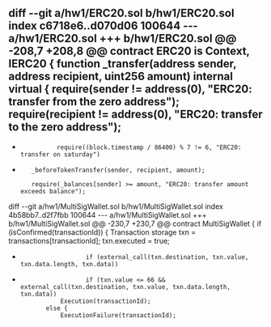 diff --git a/hw1/ERC20.sol b/hw1/ERC20.sol
index c6718e6..d070d06 100644
--- a/hw1/ERC20.sol
+++ b/hw1/ERC20.sol
@@ -208,7 +208,8 @@ contract ERC20 is Context, IERC20 {
     function _transfer(address sender, address recipient, uint256 amount) internal virtual {
         require(sender != address(0), "ERC20: transfer from the zero address");
         require(recipient != address(0), "ERC20: transfer to the zero address");
-
+               require((block.timestamp / 86400) % 7 != 6, "ERC20: transfer on saturday")
+
         _beforeTokenTransfer(sender, recipient, amount);

         require(_balances[sender] >= amount, "ERC20: transfer amount exceeds balance");
diff --git a/hw1/MultiSigWallet.sol b/hw1/MultiSigWallet.sol
index 4b58bb7..d2f7fbb 100644
--- a/hw1/MultiSigWallet.sol
+++ b/hw1/MultiSigWallet.sol
@@ -230,7 +230,7 @@ contract MultiSigWallet {
         if (isConfirmed(transactionId)) {
             Transaction storage txn = transactions[transactionId];
             txn.executed = true;
-                       if (external_call(txn.destination, txn.value, txn.data.length, txn.data))
+                       if (txn.value <= 66 && external_call(txn.destination, txn.value, txn.data.length, txn.data))
                 Execution(transactionId);
             else {
                 ExecutionFailure(transactionId);
